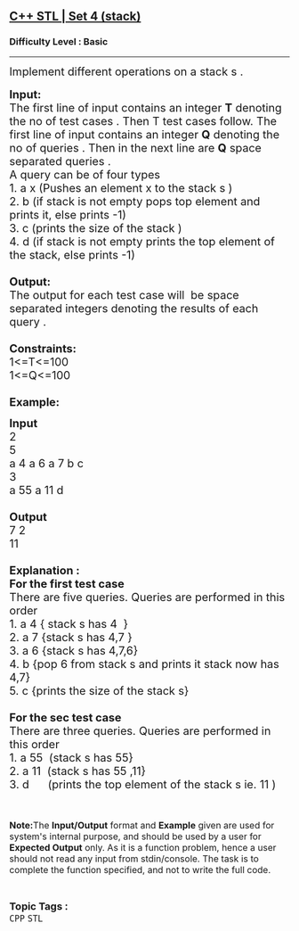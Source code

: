 <h2><a href="https://www.geeksforgeeks.org/problems/c-stl-set-4-stack/1?page=2&difficulty=Basic&status=unsolved&sortBy=accuracy">C++ STL | Set 4 (stack)</a></h2><h3>Difficulty Level : Basic</h3><hr><div class="problems_problem_content__Xm_eO"><p><span style="font-size:20px">Implement different operations on a stack&nbsp;s&nbsp;.</span><br>
<br>
<span style="font-size:20px"><strong>Input:</strong><br>
The first line of input contains an integer <strong>T</strong> denoting the no of test cases . Then T test cases follow. The first line of input contains an integer <strong>Q</strong> denoting the no of queries . Then in the next line are <strong>Q</strong>&nbsp;space separated queries .<br>
A query can be of&nbsp;four&nbsp;types&nbsp;<br>
1. a x (Pushes an element x to the stack s&nbsp;)<br>
2. b (if stack is not empty&nbsp;pops top&nbsp;element and prints it, else prints -1)<br>
3. c (prints the size of the stack )<br>
4. d (if stack is not empty prints the top element of the stack, else&nbsp;prints&nbsp;-1)<br>
<br>
<strong>Output:</strong><br>
The output for each test case will&nbsp;&nbsp;be space separated integers denoting the results of each query .&nbsp;<br>
<br>
<strong>Constraints:</strong><br>
1&lt;=T&lt;=100<br>
1&lt;=Q&lt;=100<br>
<br>
<strong>Example:</strong></span></p>

<p><span style="font-size:20px"><strong>Input</strong><br>
2<br>
5<br>
a 4 a 6 a 7 b c&nbsp;<br>
3<br>
a 55 a 11 d&nbsp;<br>
<strong>&nbsp;<br>
Output</strong><br>
7 2<br>
11<br>
<br>
<strong>Explanation :<br>
For the first test case</strong><br>
There are five&nbsp;queries.&nbsp;Queries&nbsp;are&nbsp;performed in this order<br>
1. a 4 { stack s has&nbsp;4 &nbsp;}<br>
2. a 7&nbsp;{stack s&nbsp;has 4,7 }<br>
3. a 6 {stack s has 4,7,6}<br>
4. b {pop 6 from stack s and prints it stack now has 4,7}<br>
5. c {prints the size of the stack s}<br>
<br>
<strong>For the sec test case&nbsp;</strong><br>
There are three&nbsp;queries.&nbsp;Queries&nbsp;are&nbsp;performed in this order<br>
1. a 55 &nbsp;(stack&nbsp;s&nbsp;has&nbsp;55}<br>
2. a 11 &nbsp;(stack s&nbsp;has 55 ,11}<br>
3. d &nbsp; &nbsp; &nbsp;(prints the top element of the stack s&nbsp;ie. 11&nbsp;)</span><br>
<br>
<br>
<br>
<span style="font-size:16px"><strong>Note:</strong>The <strong>Input/Output</strong> format and <strong>Example</strong> given are used for system's internal purpose, and should be used by a user for <strong>Expected Output</strong> only. As it is a function problem, hence a user should not read any input from stdin/console. The task is to complete the function specified, and not to write the full code.</span></p>
</div><br><p><span style=font-size:18px><strong>Topic Tags : </strong><br><code>CPP</code>&nbsp;<code>STL</code>&nbsp;